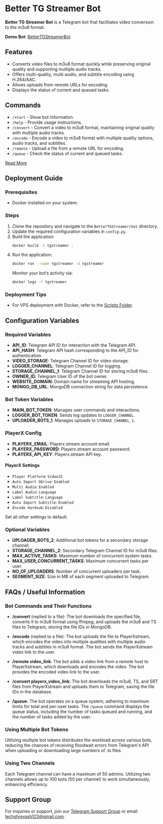 # Better TG Streamer Bot

**Better TG Streamer Bot** is a Telegram bot that facilitates video conversion to the m3u8 format.

**Demo Bot**: [BetterTGStreamerBot](https://telegram.me/BetterTGStreamerBot)

## Features

- Converts video files to m3u8 format quickly while preserving original quality and supporting multiple audio tracks.
- Offers multi-quality, multi-audio, and subtitle encoding using H.264/AAC.
- Allows uploads from remote URLs for encoding.
- Displays the status of current and queued tasks.

## Commands

- `/start` - Show bot information.
- `/help` - Provide usage instructions.
- `/convert` - Convert a video to m3u8 format, maintaining original quality with multiple audio tracks.
- `/encode` - Encode a video to m3u8 format with multiple quality options, audio tracks, and subtitles.
- `/remote` - Upload a file from a remote URL for encoding.
- `/queue` - Check the status of current and queued tasks.

[Read More](#bot-commands-and-their-functions) 

## Deployment Guide

### Prerequisites

- Docker installed on your system.

### Steps

1. Clone the repository and navigate to the `BetterTGStreamer/bot` directory.
2. Update the required configuration variables in `config.py`.
3. Build the application:
   ```bash
   docker build -t tgstreamer .
   ```
4. Run the application:
   ```bash
   docker run --name tgstreamer -d tgstreamer
   ```
   Monitor your bot’s activity via:
   ```bash
   docker logs -f tgstreamer
   ```

### Deployment Tips

- For VPS deployment with Docker, refer to the [Scripts Folder](./scripts).

## Configuration Variables

### Required Variables

- **API_ID**: Telegram API ID for interaction with the Telegram API.
- **API_HASH**: Telegram API hash corresponding to the API_ID for authentication.
- **VIDEO_STORAGE**: Telegram Channel ID for video storage.
- **LOGGER_CHANNEL**: Telegram Channel ID for logging.
- **STORAGE_CHANNEL_1**: Telegram Channel ID for storing m3u8 files.
- **OWNER_ID**: Telegram User ID of the bot owner.
- **WEBSITE_DOMAIN**: Domain name for streaming API hosting.
- **MONGO_DB_URL**: MongoDB connection string for data persistence.

### Bot Token Variables

- **MAIN_BOT_TOKEN**: Manages user commands and interactions.
- **LOGGER_BOT_TOKEN**: Sends log updates to `LOGGER_CHANNEL`.
- **UPLOADER_BOTS_1**: Manages uploads to `STORAGE_CHANNEL_1`.

### PlayerX Config

- **PLAYERX_EMAIL**: Playerx.stream account email.
- **PLAYERX_PASSWORD**: Playerx.stream account password.
- **PLAYERX_API_KEY**: Playerx.stream API key.

#### PlayerX Settings

- `Player Platform`: `VideoJS`
- `Auto Import GDrive`: `Enabled`
- `Multi Audio`: `Enabled`
- `Label Audio`: `Language`
- `Label Subtitle`: `Language`
- `Auto Import Subtitle`: `Enabled`
- `Encode Hardsub`: `Disabled`

Set all other settings to default.

### Optional Variables

- **UPLOADER_BOTS_2**: Additional bot tokens for a secondary storage channel.
- **STORAGE_CHANNEL_2**: Secondary Telegram Channel ID for m3u8 files.
- **MAX_ACTIVE_TASKS**: Maximum number of concurrent system tasks.
- **MAX_USER_CONCURRENT_TASKS**: Maximum concurrent tasks per user.
- **NO_OF_UPLOADERS**: Number of concurrent uploaders per task.
- **SEGMENT_SIZE**: Size in MB of each segment uploaded to Telegram.

## FAQs / Useful Information

### Bot Commands and Their Functions

- **/convert** (replied to a file): The bot downloads the specified file, converts it to m3u8 format using ffmpeg, and uploads the m3u8 and TS files to Telegram, storing the file IDs in MongoDB.

- **/encode** (replied to a file): The bot uploads the file to PlayerXstream, which encodes the video into multiple qualities with multiple audio tracks and subtitles in m3u8 format. The bot sends the PlayerXstream video link to the user.

- **/remote video_link**: The bot adds a video link from a remote host to PlayerXstream, which downloads and encodes the video. The bot provides the encoded video link to the user.

- **/convert playerx_video_link**: The bot downloads the m3u8, TS, and SRT files from PlayerXstream and uploads them to Telegram, saving the file IDs in the database.

- **/queue**: The bot operates on a queue system, adhering to maximum limits for total and per-user tasks. The `/queue` command displays the queue status, including the number of tasks queued and running, and the number of tasks added by the user.

### Using Multiple Bot Tokens

Utilizing multiple bot tokens distributes the workload across various bots, reducing the chances of receiving floodwait errors from Telegram's API when uploading or downloading large numbers of .ts files.

### Using Two Channels

Each Telegram channel can have a maximum of 50 admins. Utilizing two channels allows up to 100 bots (50 per channel) to work simultaneously, enhancing efficiency.

## Support Group

For inquiries or support, join our [Telegram Support Group](https://telegram.me/TechZBots_Support) or email [techshreyash123@gmail.com](mailto:techshreyash123@gmail.com).
